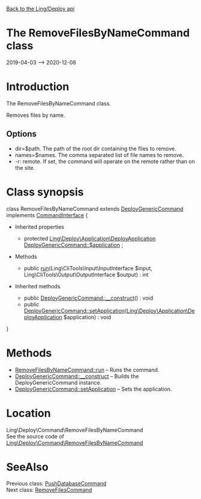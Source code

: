 [Back to the Ling/Deploy api](https://github.com/lingtalfi/Deploy/blob/master/doc/api/Ling/Deploy.md)



The RemoveFilesByNameCommand class
================
2019-04-03 --> 2020-12-08






Introduction
============

The RemoveFilesByNameCommand class.

Removes files by name.


Options
------------
- dir=$path. The path of the root dir containing the files to remove.
- names=$names. The comma separated list of file names to remove.
- -r: remote. If set, the command will operate on the remote rather than on the site.



Class synopsis
==============


class <span class="pl-k">RemoveFilesByNameCommand</span> extends [DeployGenericCommand](https://github.com/lingtalfi/Deploy/blob/master/doc/api/Ling/Deploy/Command/DeployGenericCommand.md) implements [CommandInterface](https://github.com/lingtalfi/CliTools/blob/master/doc/api/Ling/CliTools/Command/CommandInterface.md) {

- Inherited properties
    - protected [Ling\Deploy\Application\DeployApplication](https://github.com/lingtalfi/Deploy/blob/master/doc/api/Ling/Deploy/Application/DeployApplication.md) [DeployGenericCommand::$application](#property-application) ;

- Methods
    - public [run](https://github.com/lingtalfi/Deploy/blob/master/doc/api/Ling/Deploy/Command/RemoveFilesByNameCommand/run.md)(Ling\CliTools\Input\InputInterface $input, Ling\CliTools\Output\OutputInterface $output) : int

- Inherited methods
    - public [DeployGenericCommand::__construct](https://github.com/lingtalfi/Deploy/blob/master/doc/api/Ling/Deploy/Command/DeployGenericCommand/__construct.md)() : void
    - public [DeployGenericCommand::setApplication](https://github.com/lingtalfi/Deploy/blob/master/doc/api/Ling/Deploy/Command/DeployGenericCommand/setApplication.md)([Ling\Deploy\Application\DeployApplication](https://github.com/lingtalfi/Deploy/blob/master/doc/api/Ling/Deploy/Application/DeployApplication.md) $application) : void

}






Methods
==============

- [RemoveFilesByNameCommand::run](https://github.com/lingtalfi/Deploy/blob/master/doc/api/Ling/Deploy/Command/RemoveFilesByNameCommand/run.md) &ndash; Runs the command.
- [DeployGenericCommand::__construct](https://github.com/lingtalfi/Deploy/blob/master/doc/api/Ling/Deploy/Command/DeployGenericCommand/__construct.md) &ndash; Builds the DeployGenericCommand instance.
- [DeployGenericCommand::setApplication](https://github.com/lingtalfi/Deploy/blob/master/doc/api/Ling/Deploy/Command/DeployGenericCommand/setApplication.md) &ndash; Sets the application.





Location
=============
Ling\Deploy\Command\RemoveFilesByNameCommand<br>
See the source code of [Ling\Deploy\Command\RemoveFilesByNameCommand](https://github.com/lingtalfi/Deploy/blob/master/Command/RemoveFilesByNameCommand.php)



SeeAlso
==============
Previous class: [PushDatabaseCommand](https://github.com/lingtalfi/Deploy/blob/master/doc/api/Ling/Deploy/Command/PushDatabaseCommand.md)<br>Next class: [RemoveFilesCommand](https://github.com/lingtalfi/Deploy/blob/master/doc/api/Ling/Deploy/Command/RemoveFilesCommand.md)<br>
